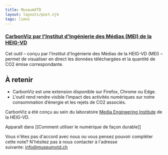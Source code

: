 ```yaml
---
title: MuseumXTD
layout: layouts/post.njk
tags: liens
---
```

### [CarbonViz par l'Institut d'Ingénierie des Médias (MEI) de la HEIG-VD](https://heig-vd.ch/rad/instituts/mei/projets/carbonviz?utm_medium=email&utm_campaign=NewsInfoPress_aout_2022&utm_content=NewsInfoPress_aout_2022+Preview+CID_cb7e5764aea75abddf593065dc6d860b&utm_source=heig%20vd&utm_term=ici)
Cet outil – conçu par l'Institut d'Ingénierie des Médias de la HEIG-VD (MEI) – permet de visualiser en direct les données téléchargées et la quantité de CO2 émise correspondante.

## À retenir
- CarbonViz est une extension disponible sur Firefox, Chrome ou Edge.
- L'outil rend rendre visible l’impact des activités numériques sur notre consommation d’énergie et les rejets de CO2 associés. 
  
CarbonViz a été conçu au sein du laboratoire [Media Engineering Institute](https://heig-vd.ch/rad/instituts/mei) de la HEIG-VD. 


Apparaît dans [[Comment utiliser le numérique de façon durable]]

Vous n'êtes pas d'accord avec nous ou vous pensez pouvoir compléter cette note? N'hésitez pas à nous contacter à l'adresse suivante: [info@museumxtd.ch](mailto:info@museumxtd.ch)